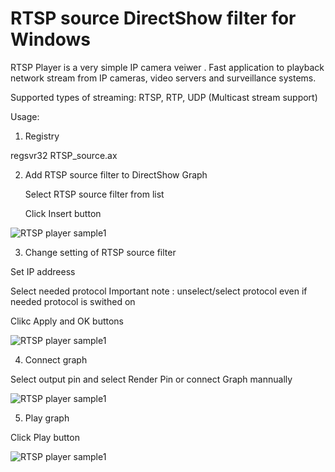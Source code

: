 # RTSP source DirectShow filter for Windows
  RTSP Player is a very simple IP camera veiwer . 
  Fast application to playback network stream from IP cameras, video servers and surveillance systems. 

Supported types of streaming: RTSP, RTP, UDP (Multicast stream support)

Usage:

1. Registry

  regsvr32 RTSP_source.ax
  
2. Add RTSP source filter to DirectShow Graph

   Select RTSP source filter from list
   
   Click Insert button

![RTSP player sample1](http://www.videoexpertsgroup.com/git/rtsp.source.add.to.graph.png)

3. Change setting of RTSP source filter

  Set IP addreess
  
  Select needed protocol Important note : unselect/select protocol even if needed protocol is swithed on
  
  Clikc Apply and OK buttons

![RTSP player sample1](http://www.videoexpertsgroup.com/git/rtsp.source.change.settings.png)

4. Connect graph

  Select output pin and select Render Pin or connect Graph mannually 

![RTSP player sample1](http://www.videoexpertsgroup.com/git/rtsp.source.connect.graph.png)
  
5. Play graph

  Click Play button  

![RTSP player sample1](http://www.videoexpertsgroup.com/git/rtsp.source.play.graph.png)
 


